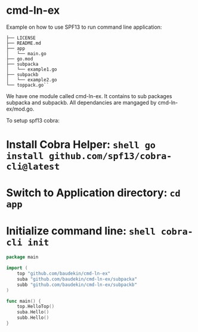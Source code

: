 # cmd-ln-ex
Example on how to use SPF13 to run command line application:


```
├── LICENSE
├── README.md
├── app
│   └── main.go
├── go.mod
├── subpacka
│   └── example1.go
├── subpackb
│   └── example2.go
└── toppack.go``
```

We have one module called cmd-ln-ex. It contains to sub packages subpacka and subpackb.  All dependancies are mangaged by 
cmd-ln-ex/mod.go.

To setup spf13 cobra:
# Install Cobra Helper: ```shell go install github.com/spf13/cobra-cli@latest```
# Switch to Application directory: ```cd app```
# Initialize command line: ```shell cobra-cli init```


```go
package main

import (
	top "github.com/baudekin/cmd-ln-ex"
	suba "github.com/baudekin/cmd-ln-ex/subpacka"
	subb "github.com/baudekin/cmd-ln-ex/subpackb"
)

func main() {
	top.HelloTop()
	suba.Hello()
	subb.Hello()
}
```
